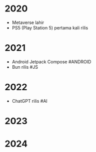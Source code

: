 # 2020
- Metaverse lahir
- PS5 (Play Station 5) pertama kali rilis
# 2021
- Android Jetpack Compose #ANDROID
- Bun rilis #JS
# 2022
- ChatGPT rilis #AI
# 2023

# 2024